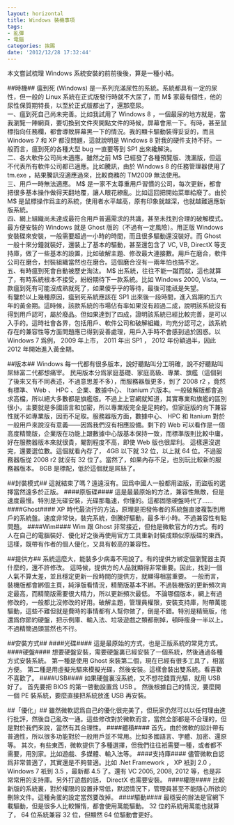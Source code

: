 ```yaml
---
layout: horizontal
title: Windows 裝機事項
tags:
- 亂彈
- 電腦
categories: 挨踢
date: '2012/12/28 17:32:44'
---
```

本文嘗試梳理 Windows 系統安裝的前前後後，算是一種小結。

##時機##
瘟到死 (Windows) 是一系列充滿尿性的系統。系統都具有一定的尿性，但一般的 Linux 系統在正式版發行時就不大尿了，而 M$ 家最有個性，他的尿性保質期特長，以至於正式版都出了，還那麼尿。  
一、瘟到死自己尚未完善。比如我試用了 Windows 8 ，一個最尿的地方就是，當我瀏覽一陣網頁，要切換到文件夾開點文件的時候，屏幕會黑一下。有時，甚至鼠標指向任務欄，都會導致屏幕黑一下的情況。我的顯卡驅動裝得妥妥的，而且 Windows 7 和 XP 都沒問題，這就說明是 Windows 8 對我的硬件支持不好。一般而言，瘟到死的各種大型 bug 一直要等到 SP1 出來纔解決。  
二、各大軟件公司尚未適應。雖然之前 M$ 已經發了各種預覽版、洩漏版，但這不代表所有軟件公司都已適應。比如騰訊，由於 Windows 8 的任務管理器使用了 tm.exe ，結果騰訊沒適應過來，比較商務的 TM2009 無法使用。  
三、用戶一時無法適應。 M$ 是一家不太尊重用戶習慣的公司，每次更新，都會把很多基本操作做得天翻地覆，讓人眼花繚亂。比如這回把開始菜單給廢了。由於 M$ 是鼠標操作爲主的系統，使用者水平越高，原有印象就越深，也就越難適應新版系統。  
四、網上組織尚未達成最符合用戶普遍需求的共識，甚至未找到合理的破解模式。最方便安裝的 Windows 就是 Ghost 版的（不過有一定風險）。用正版 Windows 安裝碟來安裝，一般需要超過一小時的時間，而且很多驅動還沒裝好。而 Ghost 一般十來分鐘就裝好，還裝上了基本的驅動，甚至還包含了 VC, VB, DirectX 等支持庫，做了一些基本的設置，比如破解主題、修改最大連接數。用戶在磨合，軟件公司在磨合，封裝組織當然也在磨合。這個磨合沒有一兩年怕也搞不定。  
五、有時瘟到死會自動被歷史淘汰。 M$ 出系統，往往不能一蹴而就，這也就算了，有時系統根本不接受，紛紛期待下一款系統。比如 Windows 2000, Vista, 一款瘟到死有可能沒成熟就死了，如果傻乎乎的等待，最後可能祇是失望。  
有鑒於以上幾種原因，瘟到死系統應該在 SP1 出來後一段時間，進入爲期約五六年的黃金期。這時候，該款系統的市場佔有率如果沒有超過二成，說明該系統沒有得到用戶認可，屬於廢品。但如果達到了四成，證明該系統已經比較完善，是可以入手的。這時社會各界，包括用戶、軟件公司和破解組織，均充分認可之，該系統存在的兼容性等方面問題應已得到妥善處理，用戶入手時不會感到過於困惑。以 Windows 7 爲例， 2009 年上市， 2011 年出 SP1 ， 2012 年份額過半，因此 2012 年開始進入黃金期。  

##版本##
Windows 每一代都有很多版本，說好聽點叫分工明確，說不好聽點叫屌絲富二代都想痛宰。
民用版本分爲家庭基礎、家庭高級、專業、旗艦（這個到了後來又有不同表述，不過意思差不多），而服務器版更多，到了 2008 r2 ，竟然有標準、 Web 、 HPC 、企業、數據中心、 Itanium 六版本。一般破解版都會追求高檔，所以絕大多數都是旗艦版。不過上上官網就知道，其實專業和旗艦的區別很小，主要就是多國語言和加密，所以專業版完全是足夠的。但家庭版的向下兼容性就不如專業版，因而不足取。服務器版方面，數據中心、 HPC 和 Itanium 對於一般用戶來說沒有意義——因爲我們沒有相應設備。剩下的 Web 可以看作是一個高度精簡版，企業版在功能上跟數據中心版基本保持一致，而標準版則比較中庸。好在服務器版本來就很貴，閹割程度不高，即使 Web 版也很犀利。
這樣還沒選完，還要選位數。這個就看內存了， 4GB 以下就 32 位，以上就 64 位。不過服務器版從 2008 r2 就沒有 32 位了。當然了，如果內存不足，也別玩比較新的服務器版本。 8GB 是標配，低於這個就是屌絲了。

##封裝模式##
這就結束了嗎？遠遠沒有。因爲中國人一般都用盜版，而盜版的選擇當然遠多於正版。
####原版碟####
這是最最原始的方法，兼容性無敵，但是速度最慢。特別是光碟安裝，光碟那龜速，你懂的。這都固態硬盤時代了……
####Ghost####
XP 時代最流行的方法，原理是把發佈者的系統盤直接複製到用戶的系統盤。速度非常快，裝完系統，倒騰好驅動，最多半小時。不過兼容性有點問題。
####Wim####
Wim 跟 Ghost 非常接近，但他是微軟官方的方式。有的人在自己的電腦裝好、優化好之後再使用官方工具重新封裝成類似原版碟的東西。這樣，既帶有作者的個人優化，又具有較高的兼容性。

##提供方##
系統這麼大，能裝多少病毒不用說了。有的提供方綁定個瀏覽器主頁什麼的，還不許修改。
這時候，提供方的人品就顯得非常重要。因此，找到一個人氣不算太差，並且穩定更新一段時間的提供方，就顯得相當重要。
一般而言，裝機版都會綁個主頁，純淨版看情況，精簡版基本不綁。不過裝機版的更新頻次肯定最高，而精簡版需要很大精力，所以更新頻次最低。
不論哪個版本，網上有過修改的，一般都比沒修改的好用。破解主題，管理員權限，安裝支持庫，附帶萬能驅動，這些不難但就是費時的事情都有人幫你做了，倒是不錯。特別是精簡版，他還爲你節約硬盤，把示例庫、輸入法、垃圾遊戲之類都刪掉，頓時瘦身一半以上。不過精簡過頭當然也不行。

##安裝方式##
####光碟####
這是最原始的方式，也是正版系統的常見方式。
####硬盤####
想要硬盤安裝，需要硬盤裏已經安裝了一個系統，然後通過各種方式安裝系統。
第一種是使用 Ghost 來裝第二個，現在已經有很多工具了，相當方便。
第二種是用虛擬光驅來模擬光碟，然後安裝。這樣會裝出雙系統。看喜歡不喜歡了。
####USB####
如果硬盤裏沒系統，又不想花錢買光驅，就用 USB 好了。
首先要把 BIOS 的第一啓動設置爲 USB 。
然後根據自己的情況，要麼開一個 PE 裝系統，要麼直接把系統放進 USB 再安裝。

##「優化」##
雖然微軟認爲自己的優化很完美了，但玩家仍然可以以任何理由進行批評，然後自己亂改一通。這些修改對於微軟而言，當然全部都是不合理的，但是對於我們來說，當然有其合理性。
####體積####
首先，由於微軟的設計帶有普適性，所以很多功能對於一般用戶並不常用。比如多國語言、字體、加密、還原等。
其次，有些東西，微軟提供了多種選擇，但我們往往衹需要一種，或者都不需要，用別家。比如遊戲、多媒體、輸入法等。
####支持庫####
儘管微軟自認爲非常普適了，其實還是不夠普適。比如 .Net Framework ， XP 衹到 2.0 ， Windows 7 衹到 3.5 ，最新都 4.5 了。還有 VC 2005, 2008, 2012 等，也是非常常用的支持庫。另外打遊戲的話， DirectX 也需要安裝。
####權限####
比較新版的系統裏，對於權限的設置非常低，默認情況下，管理員甚至不能隨心所欲的刪除文件。這種肏蛋的設定當然要改掉。
####驅動####
最穩妥的辦法是官網下載驅動，但是很多人比較懶惰，都會使用萬能驅動。
32 位的系統用萬能也就算了， 64 位系統兼容 32 位，但顯然 64 位驅動會更好。